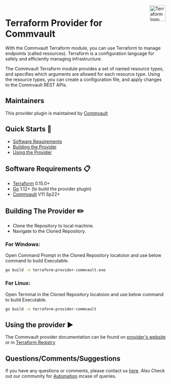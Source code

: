 <a href="https://terraform.io">
    <img src="https://cdn.rawgit.com/hashicorp/terraform-website/master/content/source/assets/images/logo-hashicorp.svg" alt="Terraform logo" title="Terraform" align="right" height="50" />
</a>

# Terraform Provider for Commvault

With the Commvault Terraform module, you can use Terraform to manage endpoints (called resources). Terraform is a configuration language for safely and efficiently managing infrastructure.

The Commvault Terraform module provides a set of named resource types, and specifies which arguments are allowed for each resource type. Using the resource types, you can create a configuration file, and apply changes to the Commvault REST APIs.

## Maintainers

This provider plugin is maintained by [Commvault](https://www.commvault.com/)

## Quick Starts :scroll:

 - [Software Requirements](#SoftwareRequirements)
 - [Building the Provider](#BuildProvider)
 - [Using the Provider](#using-the-provider)
 
## <a name ="SoftwareRequirements"></a> Software Requirements :clipboard:

-	[Terraform](https://www.terraform.io/downloads.html) 0.15.0+
-	[Go](https://golang.org/doc/install) 1.12+ (to build the provider plugin)
-   [Commvault](https://www.commvault.com/) V11 Sp22+

## <a name ="BuildProvider"></a> Building The Provider :pencil2:
- Clone the Repository to local machine. 
- Navigate to the Cloned Repository.

### For Windows:

Open Command Prompt in the Cloned Repository locatoion and use below command to build Executable.

```sh
go build -o terraform-provider-commvault.exe
```

### For Linux:

Open Terminal in the Cloned Repository locatoion and use below command to build Executable.

```sh
go build -o terraform-provider-commvault
```


## <a name ="using-the-provider"></a> Using the provider :arrow_forward:

The Commvault provider documentation can be found on [provider's website](https://documentation.commvault.com/11.23/essential/129185_commvault_terraform_module.html) or in [Terraform Registry](https://registry.terraform.io/providers/Commvault/commvault/latest/docs/index.html)


Questions/Comments/Suggestions
--------------
If you have any questions or comments, please contact us [here](https://ma.commvault.com/).
Also Check out our community for [Automation](https://community.commvault.com/developer-tools-integration-and-automation-workflow-rest-powershell-etc-50) incase of queries.
